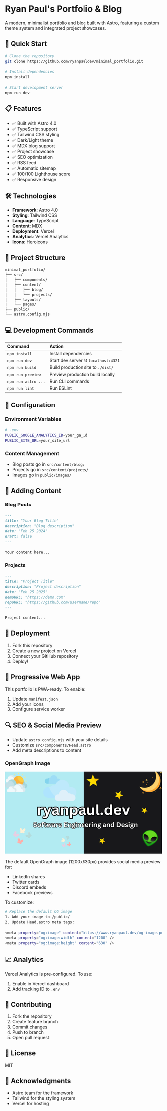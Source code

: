 # Ryan Paul's Portfolio & Blog

A modern, minimalist portfolio and blog built with Astro, featuring a custom theme system and integrated project showcases.

## 🚀 Quick Start

```bash
# Clone the repository
git clone https://github.com/ryanpauldev/minimal_portfolio.git

# Install dependencies
npm install

# Start development server
npm run dev
```

## 📋 Features

- ✅ Built with Astro 4.0
- ✅ TypeScript support
- ✅ Tailwind CSS styling
- ✅ Dark/Light theme
- ✅ MDX blog support
- ✅ Project showcase
- ✅ SEO optimization
- ✅ RSS feed
- ✅ Automatic sitemap
- ✅ 100/100 Lighthouse score
- ✅ Responsive design

## 🛠️ Technologies

- **Framework**: Astro 4.0
- **Styling**: Tailwind CSS
- **Language**: TypeScript
- **Content**: MDX
- **Deployment**: Vercel
- **Analytics**: Vercel Analytics
- **Icons**: Heroicons

## 📁 Project Structure

```
minimal_portfolio/
├── src/
│   ├── components/
│   ├── content/
│   │   ├── blog/
│   │   └── projects/
│   ├── layouts/
│   └── pages/
├── public/
└── astro.config.mjs
```

## 💻 Development Commands

| Command                   | Action                                           |
| :------------------------ | :----------------------------------------------- |
| `npm install`             | Install dependencies                             |
| `npm run dev`             | Start dev server at `localhost:4321`             |
| `npm run build`           | Build production site to `./dist/`               |
| `npm run preview`         | Preview production build locally                 |
| `npm run astro ...`       | Run CLI commands                                 |
| `npm run lint`            | Run ESLint                                       |

## 🔧 Configuration

### Environment Variables

```bash
# .env
PUBLIC_GOOGLE_ANALYTICS_ID=your_ga_id
PUBLIC_SITE_URL=your_site_url
```

### Content Management

- Blog posts go in `src/content/blog/`
- Projects go in `src/content/projects/`
- Images go in `public/images/`

## 📝 Adding Content

### Blog Posts

```markdown
---
title: "Your Blog Title"
description: "Blog description"
date: "Feb 25 2024"
draft: false
---

Your content here...
```

### Projects

```markdown
---
title: "Project Title"
description: "Project description"
date: "Feb 25 2025"
demoURL: "https://demo.com"
repoURL: "https://github.com/username/repo"
---

Project content...
```

## 🚀 Deployment

1. Fork this repository
2. Create a new project on Vercel
3. Connect your GitHub repository
4. Deploy!

## 📱 Progressive Web App

This portfolio is PWA-ready. To enable:

1. Update `manifest.json`
2. Add your icons
3. Configure service worker

## 🔍 SEO & Social Media Preview

- Update `astro.config.mjs` with your site details
- Customize `src/components/Head.astro`
- Add meta descriptions to content

### OpenGraph Image

![Portfolio Preview](/public/og-image-02.png)

The default OpenGraph image (1200x630px) provides social media preview for:
- LinkedIn shares
- Twitter cards
- Discord embeds
- Facebook previews

To customize:
```bash
# Replace the default OG image
1. Add your image to /public/
2. Update Head.astro meta tags:

<meta property="og:image" content="https://www.ryanpaul.dev/og-image.png" />
<meta property="og:image:width" content="1200" />
<meta property="og:image:height" content="630" />
```

## 📈 Analytics

Vercel Analytics is pre-configured. To use:

1. Enable in Vercel dashboard
2. Add tracking ID to `.env`

## 🤝 Contributing

1. Fork the repository
2. Create feature branch
3. Commit changes
4. Push to branch
5. Open pull request

## 📄 License

MIT

## 🙏 Acknowledgments

- Astro team for the framework
- Tailwind for the styling system
- Vercel for hosting